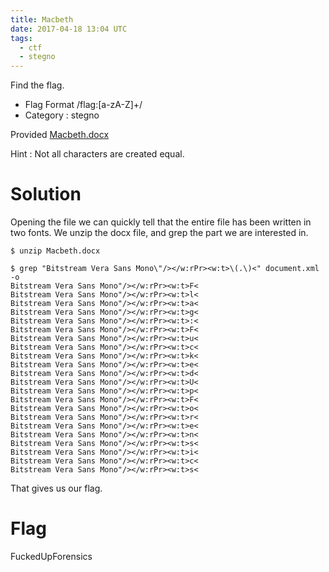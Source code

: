 ```yaml
---
title: Macbeth
date: 2017-04-18 13:04 UTC
tags:
  - ctf
  - stegno
---
```


Find the flag.

- Flag Format /flag:[a-zA-Z]+/
- Category : stegno

Provided [Macbeth.docx](2017-04-18-macbeth/Macbeth.docx)

Hint : Not all characters are created equal.

Solution
========

Opening the file we can quickly tell that the entire file has been written in two fonts. We unzip the docx file, and grep the part we are interested in.

    $ unzip Macbeth.docx

    $ grep "Bitstream Vera Sans Mono\"/></w:rPr><w:t>\(.\)<" document.xml -o
    Bitstream Vera Sans Mono"/></w:rPr><w:t>F<
    Bitstream Vera Sans Mono"/></w:rPr><w:t>l<
    Bitstream Vera Sans Mono"/></w:rPr><w:t>a<
    Bitstream Vera Sans Mono"/></w:rPr><w:t>g<
    Bitstream Vera Sans Mono"/></w:rPr><w:t>:<
    Bitstream Vera Sans Mono"/></w:rPr><w:t>F<
    Bitstream Vera Sans Mono"/></w:rPr><w:t>u<
    Bitstream Vera Sans Mono"/></w:rPr><w:t>c<
    Bitstream Vera Sans Mono"/></w:rPr><w:t>k<
    Bitstream Vera Sans Mono"/></w:rPr><w:t>e<
    Bitstream Vera Sans Mono"/></w:rPr><w:t>d<
    Bitstream Vera Sans Mono"/></w:rPr><w:t>U<
    Bitstream Vera Sans Mono"/></w:rPr><w:t>p<
    Bitstream Vera Sans Mono"/></w:rPr><w:t>F<
    Bitstream Vera Sans Mono"/></w:rPr><w:t>o<
    Bitstream Vera Sans Mono"/></w:rPr><w:t>r<
    Bitstream Vera Sans Mono"/></w:rPr><w:t>e<
    Bitstream Vera Sans Mono"/></w:rPr><w:t>n<
    Bitstream Vera Sans Mono"/></w:rPr><w:t>s<
    Bitstream Vera Sans Mono"/></w:rPr><w:t>i<
    Bitstream Vera Sans Mono"/></w:rPr><w:t>c<
    Bitstream Vera Sans Mono"/></w:rPr><w:t>s<

That gives us our flag.

Flag
====
FuckedUpForensics
